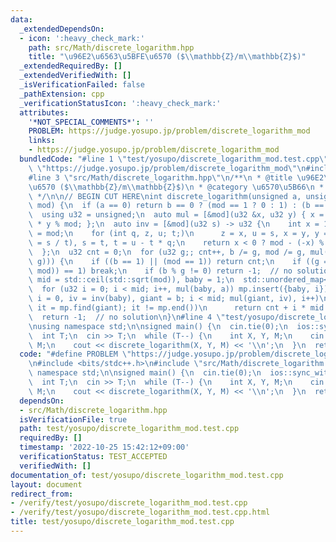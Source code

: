 ```yaml
---
data:
  _extendedDependsOn:
  - icon: ':heavy_check_mark:'
    path: src/Math/discrete_logarithm.hpp
    title: "\u96E2\u6563\u5BFE\u6570 ($\\mathbb{Z}/m\\mathbb{Z}$)"
  _extendedRequiredBy: []
  _extendedVerifiedWith: []
  _isVerificationFailed: false
  _pathExtension: cpp
  _verificationStatusIcon: ':heavy_check_mark:'
  attributes:
    '*NOT_SPECIAL_COMMENTS*': ''
    PROBLEM: https://judge.yosupo.jp/problem/discrete_logarithm_mod
    links:
    - https://judge.yosupo.jp/problem/discrete_logarithm_mod
  bundledCode: "#line 1 \"test/yosupo/discrete_logarithm_mod.test.cpp\"\n#define PROBLEM\
    \ \"https://judge.yosupo.jp/problem/discrete_logarithm_mod\"\n#include <bits/stdc++.h>\n\
    #line 3 \"src/Math/discrete_logarithm.hpp\"\n/**\n * @title \u96E2\u6563\u5BFE\
    \u6570 ($\\mathbb{Z}/m\\mathbb{Z}$)\n * @category \u6570\u5B66\n * O(\u221Amod)\n\
    \ */\n\n// BEGIN CUT HERE\nint discrete_logarithm(unsigned a, unsigned b, unsigned\
    \ mod) {\n  if (a == 0) return b == 0 ? (mod == 1 ? 0 : 1) : (b == 1 ? 0 : -1);\n\
    \  using u32 = unsigned;\n  auto mul = [&mod](u32 &x, u32 y) { x = (std::uint64_t)x\
    \ * y % mod; };\n  auto inv = [&mod](u32 s) -> u32 {\n    int x = 1, y = 0, t\
    \ = mod;\n    for (int q, z, u; t;)\n      z = x, u = s, x = y, y = z - y * (q\
    \ = s / t), s = t, t = u - t * q;\n    return x < 0 ? mod - (-x) % mod : x % mod;\n\
    \  };\n  u32 cnt = 0;\n  for (u32 g;; cnt++, b /= g, mod /= g, mul(b, inv(a /\
    \ g))) {\n    if ((b == 1) || (mod == 1)) return cnt;\n    if ((g = std::gcd(a,\
    \ mod)) == 1) break;\n    if (b % g != 0) return -1;  // no solution\n  }\n  u32\
    \ mid = std::ceil(std::sqrt(mod)), baby = 1;\n  std::unordered_map<u32, u32> mp;\n\
    \  for (u32 i = 0; i < mid; i++, mul(baby, a)) mp.insert({baby, i});\n  for (u32\
    \ i = 0, iv = inv(baby), giant = b; i < mid; mul(giant, iv), i++)\n    if (auto\
    \ it = mp.find(giant); it != mp.end())\n      return cnt + i * mid + it->second;\n\
    \  return -1;  // no solution\n}\n#line 4 \"test/yosupo/discrete_logarithm_mod.test.cpp\"\
    \nusing namespace std;\n\nsigned main() {\n  cin.tie(0);\n  ios::sync_with_stdio(0);\n\
    \  int T;\n  cin >> T;\n  while (T--) {\n    int X, Y, M;\n    cin >> X >> Y >>\
    \ M;\n    cout << discrete_logarithm(X, Y, M) << '\\n';\n  }\n  return 0;\n}\n"
  code: "#define PROBLEM \"https://judge.yosupo.jp/problem/discrete_logarithm_mod\"\
    \n#include <bits/stdc++.h>\n#include \"src/Math/discrete_logarithm.hpp\"\nusing\
    \ namespace std;\n\nsigned main() {\n  cin.tie(0);\n  ios::sync_with_stdio(0);\n\
    \  int T;\n  cin >> T;\n  while (T--) {\n    int X, Y, M;\n    cin >> X >> Y >>\
    \ M;\n    cout << discrete_logarithm(X, Y, M) << '\\n';\n  }\n  return 0;\n}"
  dependsOn:
  - src/Math/discrete_logarithm.hpp
  isVerificationFile: true
  path: test/yosupo/discrete_logarithm_mod.test.cpp
  requiredBy: []
  timestamp: '2022-10-25 15:42:12+09:00'
  verificationStatus: TEST_ACCEPTED
  verifiedWith: []
documentation_of: test/yosupo/discrete_logarithm_mod.test.cpp
layout: document
redirect_from:
- /verify/test/yosupo/discrete_logarithm_mod.test.cpp
- /verify/test/yosupo/discrete_logarithm_mod.test.cpp.html
title: test/yosupo/discrete_logarithm_mod.test.cpp
---
```

